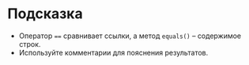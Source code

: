 # Подсказка

- Оператор `==` сравнивает ссылки, а метод `equals()` – содержимое строк.
- Используйте комментарии для пояснения результатов.